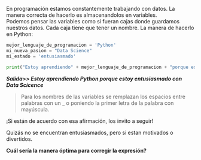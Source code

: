 En programación estamos constantemente trabajando con datos. La manera correcta de hacerlo es almacenandolos en variables.
<br>
Podemos pensar las variables como si fueran cajas donde guardamos nuestros datos. Cada caja tiene que tener un nombre. La manera de hacerlo en Python: 

``` python
mejor_lenguaje_de_programacion = 'Python'
mi_nueva_pasion = "Data Science"
mi_estado = 'entusiasmado'

print("Estoy aprendiendo" + mejor_lenguaje_de_programacion + "porque estoy  "+ mi_estado + "con " + mi_nueva_pasion)
```
**_Salida>> Estoy aprendiendo Python porque estoy entusiasmado con Data Scicence_**
<br>
> Para los nombres de las variables se remplazan los espacios entre palabras con un _ o poniendo la primer letra de la palabra con mayúscula.


¡Si están de acuerdo con esa afirmación, los invito a seguir!

Quizás no se encuentran entusiasmados, pero si estan motivados o divertidos.

**Cuál sería la manera óptima para corregir la expresión?**

